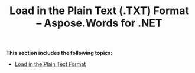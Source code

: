 ﻿---
title: Load in the Plain Text (.TXT) Format – Aspose.Words for .NET
articleTitle: Load in the Plain Text (.TXT) Format
linktitle: Load in the Plain Text (.TXT) Format
description: "Import TXT document using various load options using C#."
type: docs
weight: 80
url: /net/load-in-the-plain-text-txt-format/
---

**This section includes the following topics:** 

- [Load in the Plain Text Format](/words/net/load-in-the-plain-text-format/)
